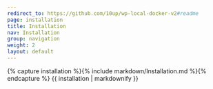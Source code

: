 ```yaml
---
redirect_to: https://github.com/10up/wp-local-docker-v2#readme
page: installation
title: Installation
nav: Installation
group: navigation
weight: 2
layout: default
---
```


<div class="docs-section">
		{% capture installation %}{% include markdown/Installation.md %}{% endcapture %}
		{{ installation | markdownify }}
</div>
